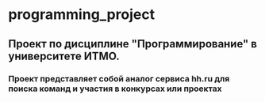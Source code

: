 # programming_project
## Проект по дисциплине "Программирование" в университете ИТМО.
### Проект представляет собой аналог сервиса hh.ru для поиска команд и участия в конкурсах или проектах
